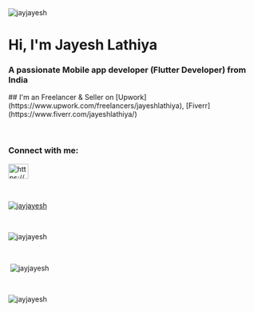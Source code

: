&nbsp;
<p align="left"> <img src="https://komarev.com/ghpvc/?username=jayjayesh&label=Profile%20views&color=0e75b6&style=flat" alt="jayjayesh" /> </p>

<h1 align="left">Hi, I'm Jayesh Lathiya</h1> 
<h3 align="left">A passionate Mobile app developer (Flutter Developer) from India</h3>
## I'm an Freelancer & Seller on [Upwork](https://www.upwork.com/freelancers/jayeshlathiya), [Fiverr](https://www.fiverr.com/jayeshlathiya/)

&nbsp;

<h3 align="left">Connect with me:</h3>
<p align="left">
<a href="https://linkedin.com/in/https://www.linkedin.com/in/jayesh-lathiya/" target="blank"><img align="center" src="https://raw.githubusercontent.com/rahuldkjain/github-profile-readme-generator/master/src/images/icons/Social/linked-in-alt.svg" alt="https://www.linkedin.com/in/jayesh-lathiya/" height="30" width="40" /></a>
</p>

&nbsp;

<p align="left"> <a href="https://github.com/ryo-ma/github-profile-trophy"><img src="https://github-profile-trophy.vercel.app/?username=jayjayesh" alt="jayjayesh" /></a> </p>

&nbsp;

<p><img align="center" src="https://github-readme-streak-stats.herokuapp.com/?user=jayjayesh&" alt="jayjayesh" /></p>

&nbsp;

<p>&nbsp;<img align="center" src="https://github-readme-stats.vercel.app/api?username=jayjayesh&show_icons=true&locale=en" alt="jayjayesh" /></p>

&nbsp;

<p><img align="left" src="https://github-readme-stats.vercel.app/api/top-langs?username=jayjayesh&show_icons=true&locale=en&layout=compact" alt="jayjayesh" /></p>

&nbsp;
